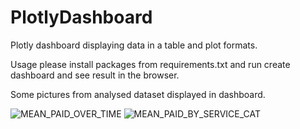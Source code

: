 # PlotlyDashboard
Plotly dashboard displaying data in a table and plot formats.

Usage
please install packages from requirements.txt and run create dashboard and see result in the browser.

Some pictures from analysed dataset displayed in dashboard.

![MEAN_PAID_OVER_TIME](https://user-images.githubusercontent.com/37872230/102818182-910eb300-43ea-11eb-89ba-849be0243ed6.png)
![MEAN_PAID_BY_SERVICE_CAT](https://user-images.githubusercontent.com/37872230/102818199-9835c100-43ea-11eb-8a9c-741ef8489c3f.png)

